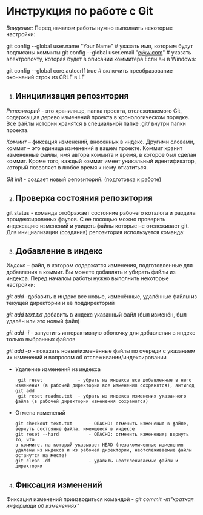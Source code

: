 # **Инструкция по работе с Git**

*Ввидение:* 
Перед началом работы нужно выполнить некоторые настройки:

git config --global user.name "Your Name" # указать имя, которым будут подписаны коммиты
git config --global user.email "e@w.com"  # указать электропочту, которая будет в описании коммитера
Если вы в Windows:

git config --global core.autocrlf true # включить преобразование окончаний строк из CRLF в LF

 1. ## Иницилизация репозитория

*Репозиторий* - это хранилище, папка проекта, отслеживаемого Git, содержащая дерево изменений проекта в хронологическом порядке. Все файлы истории хранятся в специальной папке .git/ внутри папки проекта. 


*Коммит* – фиксация изменений, внесенных в индекс. Другими словами, коммит – это единица изменений в вашем проекте. Коммит хранит измененные файлы, имя автора коммита и время, в которое был сделан коммит. Кроме того, каждый коммит имеет уникальный идентификатор, который позволяет в любое время к нему откатиться.

*Git init* - создает новый репозиторий. (подготовка к работе)   


2. ## Проверка состояния репозитория 
git status - команда отображает состояние рабочего коталога и раздела проидексировнных фаулов. С ее посощью можно проверить индексацию изменений и увидеть файлы которые не отслеживает git. 
Для инициализации (создания) репозитория используется команда: 
  

3. ## Добавление в индекс

*Индекс* – файл, в котором содержатся изменения, подготовленные для добавления в коммит. Вы можете добавлять и убирать файлы из индекса.
Перед началом работы нужно выполнить некоторые настройки:

*git add*         -добавить в индекс все новые, изменённые, удалённые файлы из текущей директории и её поддиректорий

*git add text.txt*  добавить в индекс указанный файл (был изменён, был удалён или это новый файл)

*git add -i*      - запустить интерактивную оболочку для добавления в индекс только выбранных файлов

*git add -p*       - показать новые/изменённые файлы по очереди с указанием их изменений и вопросом об отслеживании/индексировании

- Удаление изменений из индекса 

       git reset             - убрать из индекса все добавленные в него изменения (в рабочей директории все изменения сохранятся), антипод git add
       git reset readme.txt  - убрать из индекса изменения указанного файла (в рабочей директории изменения сохранятся)

- Отмена изменений 
        
      git checkout text.txt      - ОПАСНО: отменить изменения в файле, вернуть состояние файла, имеющееся в индексе
      git reset --hard           - ОПАСНО: отменить изменения; вернуть то, что 
      в коммите, на который указывает HEAD (незакомиченные изменения удалены из индекса и из рабочей директории, неотслеживаемые файлы останутся на месте)
      git clean -df              - удалить неотслеживаемые файлы и директории


4. ##  Фиксация изменений 
Фиксация изменений приизводиться командой - *git commit -m"краткая информаци об изменениях"*
